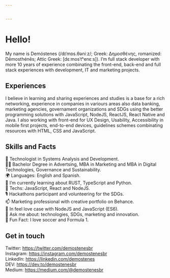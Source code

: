 ```yaml
---


---
```


<h1 id="hello">Hello!</h1>
<p>My name is Demóstenes (/dɪˈmɒs.θəniːz/; Greek: Δημοσθένης, romanized: Dēmosthénēs; Attic Greek: [dɛːmosˈtʰenɛːs]). I’m full stack developer with more 10 years of experience combinating the front-end, back-end and full stack experiences with development, IT and marketing projects.</p>
<h2 id="experiences">Experiences</h2>
<p>I believe in learning and sharing experiences and studies is a base for a rich networking, experience in companies in variours areas also data banking, marketing agencies, governament organizations and SDGs using the better programming solutions with JavaScript, NodeJS, ReactJS, React Native and Java. I also working with front-end for UX Design, Usability, Accessibility in mobile first projects, end-to-end devices, guidelines schemes combinating resources with HTML, CSS and JavaScript.</p>
<h2 id="skills-and-facts">Skills and Facts</h2>
<p>🚀 Technologist in Systems Analysis and Development.<br>
👩‍🎓 Bachelor Degree in Advertsing, MBA in Marketing and MBA in Digital Technologies, Governance and Sustainability.<br>
🌍 Languages: English and Spanish.<br>
🐉 I’m currently learning about RUST, TypeScript and Python.<br>
🦄 Techs: JavaScript, React and NodeJS.<br>
🎙️ Hackathons participant and volunteering for the SDGs.<br>
📫 Marketing professional with creative portfolio on Behance.<br>
💙 In feel love case with NodeJS and JavaScript (ES6).<br>
💬 Ask me about: technologies, SDGs, marketing and innovation.<br>
📶 Fun Fact: I love soccer and Formula 1.</p>
<h2 id="get-in-touch">Get in touch</h2>
<p>Twitter: <a href="https://twitter.com/demostenesbr">https://twitter.com/demostenesbr</a><br>
Instagram: <a href="https://instagram.com/demostenesbr">https://instagram.com/demostenesbr</a><br>
LinkedIn: <a href="https://linkedin.com/demostenes">https://linkedin.com/demostenes</a><br>
DEV: <a href="https://dev.to/demostenesbr">https://dev.to/demostenesbr</a><br>
Medium: <a href="https://medium.com/@demostenesbr">https://medium.com/@demostenesbr</a></p>

